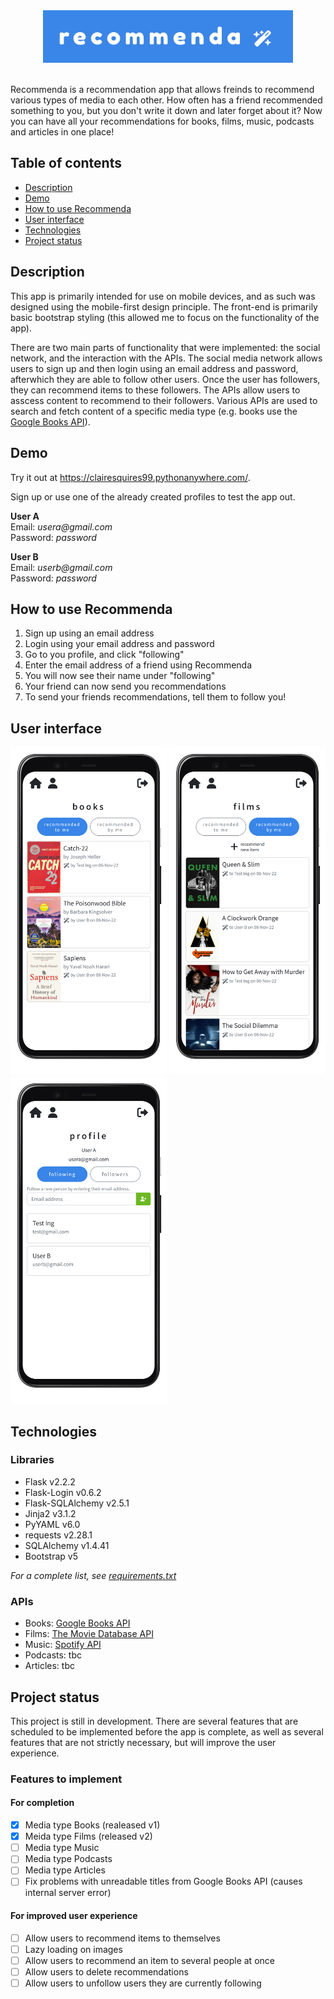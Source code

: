 <div align="center">
<img src="/assets/recommenda.jpg" style="width: 400px">
</div>
<br>

Recommenda is a recommendation app that allows freinds to recommend various types of media to each other. How often has a friend recommended something to you, but you don't write it down and later forget about it? Now you can have all your recommendations for books, films, music, podcasts and articles in one place!

## Table of contents
- [Description](#description)
- [Demo](#demo)
- [How to use Recommenda](#how-to-use-recommenda)
- [User interface](#user-interface)
- [Technologies](#technologies)
- [Project status](#project-status)

## Description
This app is primarily intended for use on mobile devices, and as such was designed using the mobile-first design principle. The front-end is primarily basic bootstrap styling (this allowed me to focus on the functionality of the app).

There are two main parts of functionality that were implemented: the social network, and the interaction with the APIs. The social media network allows users to sign up and then login using an email address and password, afterwhich they are able to follow other users. Once the user has followers, they can recommend items to these followers. The APIs allow users to asscess content to recommend to their followers. Various APIs are used to search and fetch content of a specific media type (e.g. books use the [Google Books API](https://developers.google.com/books/docs/v1/using)).

## Demo
Try it out at https://clairesquires99.pythonanywhere.com/. 

Sign up or use one of the already created profiles to test the app out.

**User A**<br>
Email: _usera@gmail.com_<br>
Password: _password_

**User B**<br>
Email: _userb@gmail.com_<br>
Password: _password_

## How to use Recommenda

1. Sign up using an email address
2. Login using your email address and password
3. Go to you profile, and click "following"
4. Enter the email address of a friend using Recommenda
5. You will now see their name under "following"
6. Your friend can now send you recommendations
7. To send your friends recommendations, tell them to follow you!

## User interface
<div float="left">
<img src="/assets/books.png" width="250px">
<img src="/assets/films.png" width="250px">
<img src="/assets/profile.png" width="250px">
</div>

## Technologies

### Libraries

- Flask v2.2.2
- Flask-Login v0.6.2
- Flask-SQLAlchemy v2.5.1
- Jinja2 v3.1.2
- PyYAML v6.0
- requests v2.28.1
- SQLAlchemy v1.4.41
- Bootstrap v5

_For a complete list, see [requirements.txt](requirements.txt)_

### APIs

- Books: [Google Books API](https://developers.google.com/books/docs/v1/using)
- Films: [The Movie Database API](https://developers.themoviedb.org/3/getting-started/introduction)
- Music: [Spotify API](https://developer.spotify.com/documentation/web-api/)
- Podcasts: tbc
- Articles: tbc

## Project status

This project is still in development. There are several features that are scheduled to be implemented before the app is complete, as well as several features that are not strictly necessary, but will improve the user experience.

### Features to implement
#### For completion
- [x] Media type Books (realeased v1)
- [x] Meida type Films (released v2)
- [ ] Media type Music
- [ ] Media type Podcasts
- [ ] Media type Articles
- [ ] Fix problems with unreadable titles from Google Books API (causes internal server error)

#### For improved user experience

- [ ] Allow users to recommend items to themselves
- [ ] Lazy loading on images
- [ ] Allow users to recommend an item to several people at once
- [ ] Allow users to delete recommendations
- [ ] Allow users to unfollow users they are currently following
